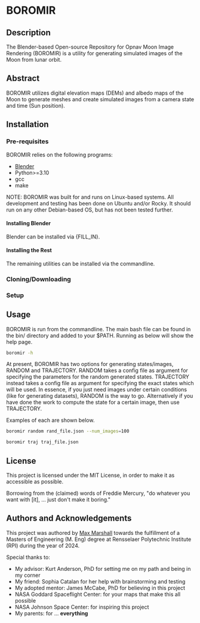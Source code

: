 # BOROMIR

## Description

The Blender-based Open-source Repository for Opnav Moon Image Rendering (BOROMIR) is a utility for generating simulated images of the Moon from lunar orbit.

## Abstract

BOROMIR utilizes digital elevation maps (DEMs) and albedo maps of the Moon to generate meshes and create simulated images from a camera state and time (Sun position).

## Installation

### Pre-requisites

BOROMIR relies on the following programs:

- [Blender](#installing-blender)
- Python>=3.10
- gcc
- make

NOTE: BOROMIR was built for and runs on Linux-based systems. All development and testing has been done on Ubuntu and/or Rocky. It should run on any other Debian-based OS, but has not been tested further.

#### Installing Blender

Blender can be installed via {FILL_IN}.

#### Installing the Rest

The remaining utilities can be installed via the commandline.

### Cloning/Downloading



### Setup


## Usage

BOROMIR is run from the commandline. The main bash file can be found in the bin/ directory and added to your $PATH. Running as below will show the help page.

``` bash
boromir -h
```

At present, BOROMIR has two options for generating states/images, RANDOM and TRAJECTORY. RANDOM takes a config file as argument for specifying the parameters for the random generated states. TRAJECTORY instead takes a config file as argument for specifying the exact states which will be used. In essence, if you just need images under certain conditions (like for generating datasets), RANDOM is the way to go. Alternatively if you have done the work to compute the state for a certain image, then use TRAJECTORY.

Examples of each are shown below.

``` bash
boromir random rand_file.json --num_images=100
```

``` bash
boromir traj traj_file.json
```

## License

This project is licensed under the MIT License, in order to make it as accessible as possible.

Borrowing from the (claimed) words of Freddie Mercury, "do whatever you want with \[it\], ... just don't make it boring."

## Authors and Acknowledgements

This project was authored by [Max Marshall](www.github.com/the-astronot) towards the fulfillment of a Masters of Engineering (M. Eng) degree at Rensselaer Polytechnic Institute (RPI) during the year of 2024.

Special thanks to:

- My advisor: Kurt Anderson, PhD for setting me on my path and being in my corner
- My friend: Sophia Catalan for her help with brainstorming and testing
- My adopted mentor: James McCabe, PhD for believing in this project
- NASA Goddard Spaceflight Center: for your maps that make this all possible
- NASA Johnson Space Center: for inspiring this project
- My parents: for ... **everything**

